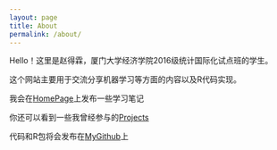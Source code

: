 ```yaml
---
layout: page
title: About
permalink: /about/
---
```


Hello！这里是赵得霖，厦门大学经济学院2016级统计国际化试点班的学生。  

这个网站主要用于交流分享机器学习等方面的内容以及R代码实现。  

我会在[HomePage](https://delin1997.github.io/)上发布一些学习笔记  

你还可以看到一些我曾经参与的[Projects](https://delin1997.github.io/projects/)  

代码和R包将会发布在[MyGithub](https://github.com/delin1997)上
